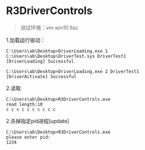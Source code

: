 # R3DriverControls

> 测试环境：vm win10 ltsc

1.加载运行驱动：

```shell
C:\Users\ab\Desktop>DriverLoading.exe 1 C:\Users\ab\Desktop\DriverTest.sys DriverTest1
[DriverLoading] Successful

C:\Users\ab\Desktop>DriverLoading.exe 2 DriverTest1
[DriverActivate] Successful
```

2.读取

```shell
C:\Users\ab\Desktop>R3DriverControls.exe
read length:10
c c c c c c c c c c
```


2.杀掉指定pid进程\[update\]
```shell
C:\Users\ab\Desktop>R3DriverControls.exe
please enter pid:
1234
```

